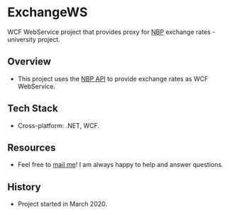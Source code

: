# ExchangeWS
WCF WebService project that provides proxy for [NBP](https://www.nbp.pl/) exchange rates - university project.
## Overview

* This project uses the [NBP API](http://api.nbp.pl/) to provide exchange rates as WCF WebService.

## Tech Stack

* Cross-platform: .NET, WCF.

## Resources

* Feel free to [mail me](mailto:sergomel52@gmail.com?subject=Github%20Exchange%20Web%20Service%20project)! I am always happy to help and answer questions.

## History

* Project started in March 2020.
